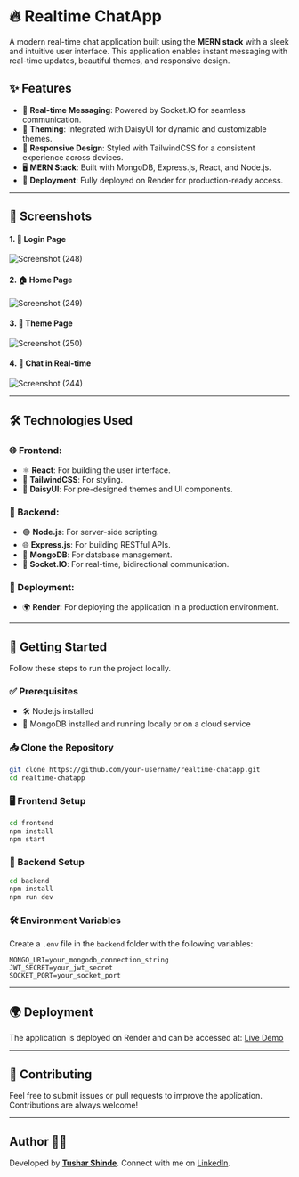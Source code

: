 # 🔥 Realtime ChatApp

A modern real-time chat application built using the **MERN stack** with a sleek and intuitive user interface. This application enables instant messaging with real-time updates, beautiful themes, and responsive design.

## ✨ Features

- 💬 **Real-time Messaging**: Powered by Socket.IO for seamless communication.  
- 🎨 **Theming**: Integrated with DaisyUI for dynamic and customizable themes.  
- 📱 **Responsive Design**: Styled with TailwindCSS for a consistent experience across devices.  
- 🖥️ **MERN Stack**: Built with MongoDB, Express.js, React, and Node.js.  
- 🚀 **Deployment**: Fully deployed on Render for production-ready access.  

---

## 📸 Screenshots

#### 1. 🔑 Login Page
![Screenshot (248)](https://github.com/user-attachments/assets/d00b061c-f40f-4d98-88ad-4f51da7d0dc1)

#### 2. 🏠 Home Page
![Screenshot (249)](https://github.com/user-attachments/assets/682e75ff-3145-4be7-99e4-d9d4ad64bb8d)

#### 3. 🎨 Theme Page
![Screenshot (250)](https://github.com/user-attachments/assets/7f2054eb-ca5f-44fd-a17f-12eeec39b61b)

#### 4. 💬 Chat in Real-time
![Screenshot (244)](https://github.com/user-attachments/assets/998b8369-e8b1-4b61-b253-afb32b2866e3)

</div>

---

## 🛠️ Technologies Used

### 🌐 Frontend:
- ⚛️ **React**: For building the user interface.  
- 🎨 **TailwindCSS**: For styling.  
- 🌈 **DaisyUI**: For pre-designed themes and UI components.  

### 🔧 Backend:
- 🟢 **Node.js**: For server-side scripting.  
- 🌐 **Express.js**: For building RESTful APIs.  
- 🍃 **MongoDB**: For database management.  
- 🔄 **Socket.IO**: For real-time, bidirectional communication.  

### 🚀 Deployment:
- 🌍 **Render**: For deploying the application in a production environment.  

---

## 🚀 Getting Started

Follow these steps to run the project locally.

### ✅ Prerequisites
- 🛠️ Node.js installed
- 🍃 MongoDB installed and running locally or on a cloud service

### 📥 Clone the Repository
```bash
git clone https://github.com/your-username/realtime-chatapp.git
cd realtime-chatapp
```

### 🖥️ Frontend Setup
```bash
cd frontend
npm install
npm start
```

### 🔧 Backend Setup
```bash
cd backend
npm install
npm run dev
```

### 🛠️ Environment Variables
Create a `.env` file in the `backend` folder with the following variables:
```env
MONGO_URI=your_mongodb_connection_string
JWT_SECRET=your_jwt_secret
SOCKET_PORT=your_socket_port
```

---

## 🌍 Deployment
The application is deployed on Render and can be accessed at:
[Live Demo](https://mern-chatapp-25j8.onrender.com/)

---

## 🤝 Contributing
Feel free to submit issues or pull requests to improve the application. Contributions are always welcome!

---

## Author 👨‍💻
Developed by **[Tushar Shinde](https://github.com/Tushar-Shinde31)**. Connect with me on [LinkedIn](https://www.linkedin.com/in/tushar-shinde-262335257/).

